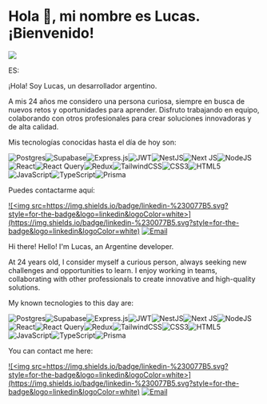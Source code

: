 <h1>Hola 👋, mi nombre es Lucas. ¡Bienvenido!</h1>

![](https://github.com/Lucas-Ledesma/icons-gif/blob/main/21116158daaeb1459b4ec0758505e1ad.gif)


ES:

¡Hola! Soy Lucas, un desarrollador argentino.

A mis 24 años me considero una persona curiosa, siempre en busca de nuevos retos y oportunidades para aprender. Disfruto trabajando en equipo, colaborando con otros profesionales para crear soluciones innovadoras y de alta calidad.

Mis tecnologías conocidas hasta el día de hoy son: 

![Postgres](https://img.shields.io/badge/postgres-%23316192.svg?style=for-the-badge&logo=postgresql&logoColor=white)![Supabase](https://img.shields.io/badge/Supabase-3ECF8E?style=for-the-badge&logo=supabase&logoColor=white)![Express.js](https://img.shields.io/badge/express.js-%23404d59.svg?style=for-the-badge&logo=express&logoColor=%2361DAFB)![JWT](https://img.shields.io/badge/JWT-black?style=for-the-badge&logo=JSON%20web%20tokens)![NestJS](https://img.shields.io/badge/nestjs-%23E0234E.svg?style=for-the-badge&logo=nestjs&logoColor=white)![Next JS](https://img.shields.io/badge/Next-black?style=for-the-badge&logo=next.js&logoColor=white)![NodeJS](https://img.shields.io/badge/node.js-6DA55F?style=for-the-badge&logo=node.js&logoColor=white)![React](https://img.shields.io/badge/react-%2320232a.svg?style=for-the-badge&logo=react&logoColor=%2361DAFB)![React Query](https://img.shields.io/badge/-React%20Query-FF4154?style=for-the-badge&logo=react%20query&logoColor=white)![Redux](https://img.shields.io/badge/redux-%23593d88.svg?style=for-the-badge&logo=redux&logoColor=white)![TailwindCSS](https://img.shields.io/badge/tailwindcss-%2338B2AC.svg?style=for-the-badge&logo=tailwind-css&logoColor=white)![CSS3](https://img.shields.io/badge/css3-%231572B6.svg?style=for-the-badge&logo=css3&logoColor=white)![HTML5](https://img.shields.io/badge/html5-%23E34F26.svg?style=for-the-badge&logo=html5&logoColor=white)![JavaScript](https://img.shields.io/badge/javascript-%23323330.svg?style=for-the-badge&logo=javascript&logoColor=%23F7DF1E)![TypeScript](https://img.shields.io/badge/typescript-%23007ACC.svg?style=for-the-badge&logo=typescript&logoColor=white)![Prisma](https://img.shields.io/badge/Prisma-3982CE?style=for-the-badge&logo=Prisma&logoColor=white)

Puedes contactarme aquí:

<a href=https://www.linkedin.com/in/lucas-fidel-ledesma>![<img src=https://img.shields.io/badge/linkedin-%230077B5.svg?style=for-the-badge&logo=linkedin&logoColor=white>](https://img.shields.io/badge/linkedin-%230077B5.svg?style=for-the-badge&logo=linkedin&logoColor=white)<a> [![Email](https://img.shields.io/badge/email-%23D14836.svg?style=for-the-badge&logo=gmail&logoColor=white)](mailto:lucasfidel99@gmail.com) 

Hi there!
Hello! I'm Lucas, an Argentine developer.

At 24 years old, I consider myself a curious person, always seeking new challenges and opportunities to learn. I enjoy working in teams, collaborating with other professionals to create innovative and high-quality solutions.

My known tecnologies to this day are:

![Postgres](https://img.shields.io/badge/postgres-%23316192.svg?style=for-the-badge&logo=postgresql&logoColor=white)![Supabase](https://img.shields.io/badge/Supabase-3ECF8E?style=for-the-badge&logo=supabase&logoColor=white)![Express.js](https://img.shields.io/badge/express.js-%23404d59.svg?style=for-the-badge&logo=express&logoColor=%2361DAFB)![JWT](https://img.shields.io/badge/JWT-black?style=for-the-badge&logo=JSON%20web%20tokens)![NestJS](https://img.shields.io/badge/nestjs-%23E0234E.svg?style=for-the-badge&logo=nestjs&logoColor=white)![Next JS](https://img.shields.io/badge/Next-black?style=for-the-badge&logo=next.js&logoColor=white)![NodeJS](https://img.shields.io/badge/node.js-6DA55F?style=for-the-badge&logo=node.js&logoColor=white)![React](https://img.shields.io/badge/react-%2320232a.svg?style=for-the-badge&logo=react&logoColor=%2361DAFB)![React Query](https://img.shields.io/badge/-React%20Query-FF4154?style=for-the-badge&logo=react%20query&logoColor=white)![Redux](https://img.shields.io/badge/redux-%23593d88.svg?style=for-the-badge&logo=redux&logoColor=white)![TailwindCSS](https://img.shields.io/badge/tailwindcss-%2338B2AC.svg?style=for-the-badge&logo=tailwind-css&logoColor=white)![CSS3](https://img.shields.io/badge/css3-%231572B6.svg?style=for-the-badge&logo=css3&logoColor=white)![HTML5](https://img.shields.io/badge/html5-%23E34F26.svg?style=for-the-badge&logo=html5&logoColor=white)![JavaScript](https://img.shields.io/badge/javascript-%23323330.svg?style=for-the-badge&logo=javascript&logoColor=%23F7DF1E)![TypeScript](https://img.shields.io/badge/typescript-%23007ACC.svg?style=for-the-badge&logo=typescript&logoColor=white)![Prisma](https://img.shields.io/badge/Prisma-3982CE?style=for-the-badge&logo=Prisma&logoColor=white)

You can contact me here: 

<a href=https://www.linkedin.com/in/lucas-fidel-ledesma>![<img src=https://img.shields.io/badge/linkedin-%230077B5.svg?style=for-the-badge&logo=linkedin&logoColor=white>](https://img.shields.io/badge/linkedin-%230077B5.svg?style=for-the-badge&logo=linkedin&logoColor=white)<a> [![Email](https://img.shields.io/badge/email-%23D14836.svg?style=for-the-badge&logo=gmail&logoColor=white)](mailto:lucasfidel99@gmail.com) 
